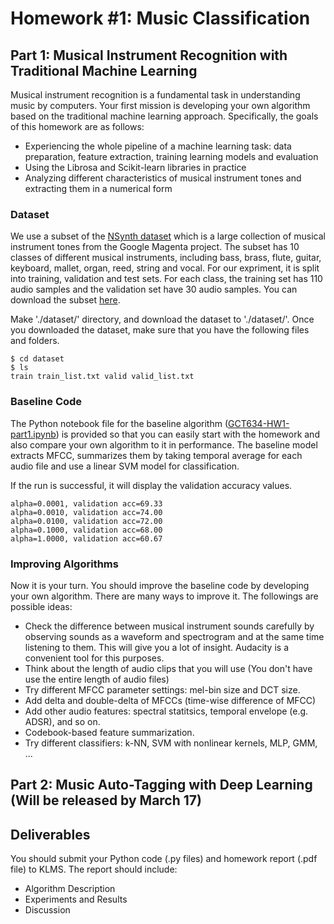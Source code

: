 # Homework #1: Music Classification


## Part 1: Musical Instrument Recognition with Traditional Machine Learning 
Musical instrument recognition is a fundamental task in understanding music by computers. Your first mission is developing your own algorithm based on the traditional machine learning approach. Specifically, the goals of this homework are as follows: 
- Experiencing the whole pipeline of a machine learning task: data preparation, feature extraction, training learning models and evaluation 
- Using the Librosa and Scikit-learn libraries in practice 
- Analyzing different characteristics of musical instrument tones and extracting them in a numerical form

### Dataset
We use a subset of the [NSynth dataset](https://magenta.tensorflow.org/datasets/nsynth) which is a large collection of musical instrument tones from the Google Magenta project. The subset has 10 classes of different musical instruments, including bass, brass, flute, guitar, keyboard, mallet, organ, reed, string and vocal. For our expriment, it is split into training, validation and test sets. For each class, the training set has 110 audio samples and the validation set have 30 audio samples. You can download the subset [here](https://drive.google.com/drive/folders/1KQhVvqKYLBO2guZTIqT9h7hHjmOkLuew?usp=sharing). 

Make './dataset/' directory, and download the dataset to './dataset/'.
Once you downloaded the dataset, make sure that you have the following files and folders.  

```
$ cd dataset
$ ls
train train_list.txt valid valid_list.txt
```

### Baseline Code
The Python notebook file for the baseline algorithm ([GCT634-HW1-part1.ipynb](https://colab.research.google.com/drive/1ljALxWTA0qaMAQgew_0JRUR4XJ4i0KrN?usp=sharing)) is provided so that you can easily start with the homework and also compare your own algorithm to it in performance. The baseline model extracts MFCC, summarizes them by taking temporal average for each audio file and use a linear SVM model for classification.  

If the run is successful, it will display the validation accuracy values.  

```
alpha=0.0001, validation acc=69.33
alpha=0.0010, validation acc=74.00
alpha=0.0100, validation acc=72.00
alpha=0.1000, validation acc=68.00
alpha=1.0000, validation acc=60.67
```

### Improving Algorithms
Now it is your turn. You should improve the baseline code by developing your own algorithm. There are many ways to improve it. The followings are possible ideas: 

* Check the difference between musical instrument sounds carefully by observing sounds as a waveform and spectrogram and at the same time listening to them. This will give you a lot of insight. Audacity is a convenient tool for this purposes. 
* Think about the length of audio clips that you will use (You don't have use the entire length of audio files) 
* Try different MFCC parameter settings: mel-bin size and DCT size.
* Add delta and double-delta of MFCCs (time-wise difference of MFCC)
* Add other audio features: spectral statitsics, temporal envelope (e.g. ADSR), and so on.
* Codebook-based feature summarization.
* Try different classifiers: k-NN, SVM with nonlinear kernels, MLP, GMM, ...

## Part 2: Music Auto-Tagging with Deep Learning (Will be released by March 17)






## Deliverables
You should submit your Python code (.py files) and homework report (.pdf file) to KLMS. The report should include:
* Algorithm Description
* Experiments and Results
* Discussion
